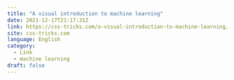 ```yaml
---
title: "A visual introduction to machine learning"
date: 2021-12-17T21:17:31Z
link: https://css-tricks.com/a-visual-introduction-to-machine-learning/?utm_medium=RSS&utm_source=news.12bit.vn
site: css-tricks.com
language: English
category:
  - Link
  - machine learning
draft: false
---
```


